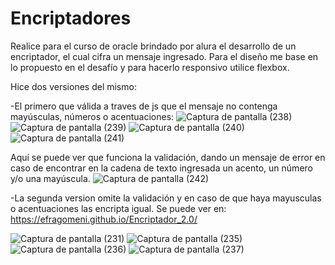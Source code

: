 # Encriptadores

Realice para el curso de oracle brindado por alura el desarrollo de un encriptador, el cual cifra un mensaje ingresado. Para el diseño me base en lo propuesto en el desafío y para hacerlo responsivo utilice flexbox. 

Hice dos versiones del mismo: 

-El primero que válida a traves de js que el mensaje no contenga mayúsculas, números o acentuaciones:
![Captura de pantalla (238)](https://user-images.githubusercontent.com/113386725/213605865-b70ab54e-1da5-48c6-9773-7b76abb3cd0f.png)
![Captura de pantalla (239)](https://user-images.githubusercontent.com/113386725/213605885-1aae133c-7e0c-4639-b4d8-7038e7b6ecb5.png)
![Captura de pantalla (240)](https://user-images.githubusercontent.com/113386725/213605899-3935d139-5bbc-47ff-ace8-72b314ff03bc.png)
![Captura de pantalla (241)](https://user-images.githubusercontent.com/113386725/213605908-4f750ceb-f493-4232-b509-0efd43e3ed73.png)

Aquí se puede ver que funciona la validación, dando un mensaje de error en caso de encontrar en la cadena de texto ingresada un acento, un número y/o una mayúscula.
![Captura de pantalla (242)](https://user-images.githubusercontent.com/113386725/213605912-5bfbd1e9-1913-41ab-92de-4cb54aa7fc1b.png)


-La segunda version omite la validación y en caso de que haya mayusculas o acentuaciones las encripta igual. Se puede ver en: https://efragomeni.github.io/Encriptador_2.0/

![Captura de pantalla (231)](https://user-images.githubusercontent.com/113386725/213605292-52116a9f-3239-457f-8fda-f3d57ecffb92.png)
![Captura de pantalla (235)](https://user-images.githubusercontent.com/113386725/213605340-288f54c9-56fd-4ca4-a62c-e98f49dc5749.png)
![Captura de pantalla (236)](https://user-images.githubusercontent.com/113386725/213605366-0be2eb1a-d5e7-4c90-88d6-a2579df6d947.png)
![Captura de pantalla (237)](https://user-images.githubusercontent.com/113386725/213605396-87fc14bc-3da8-4502-b9bf-47bc36ce495a.png)
